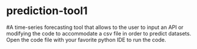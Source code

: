 # prediction-tool1
#A time-series forecasting tool that allows to the user to input an API or modifying the code to accommodate a csv file in order to predict datasets. Open the code file with your favorite python IDE to run the code. 
